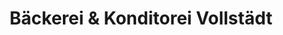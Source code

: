 ---
title: "Bäckerei & Konditorei Vollstädt"
url: /hamburg/baeckerei-und-konditorei-vollstaedt/
shop: Bäckerei
---